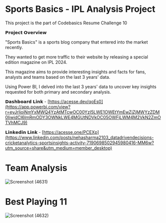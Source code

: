 # Sports Basics - IPL Analysis Project

This project is the part of Codebasics Resume Challenge 10

𝗣𝗿𝗼𝗷𝗲𝗰𝘁 𝗢𝘃𝗲𝗿𝘃𝗶𝗲𝘄

"Sports Basics" is a sports blog company that entered into the market recently. 

They wanted to get more traffic to their website by releasing a special edition magazine on IPL 2024. 

This magazine aims to provide interesting insights and facts for fans, analysts and teams based on the last 3 years' data.

Using Power BI, I delved into the last 3 years' data to uncover key insights requested for both primary and secondary analysis.

𝗗𝗮𝘀𝗵𝗯𝗼𝗮𝗿𝗱 𝗟𝗶𝗻𝗸 - [https://acesse.dev/qoEs0](https://app.powerbi.com/view?r=eyJrIjoiNmYxMWQ4YzAtMTcwOC00YzI5LWE1OWEtYmEwZjZjMWYzZDM0IiwidCI6ImRmODY3OWNkLWE4MGUtNDVkOC05OWFjLWM4M2VkN2ZmOTVhMCJ9)

𝗟𝗶𝗻𝗸𝗲𝗱𝗶𝗻 𝗟𝗶𝗻𝗸 - [https://acesse.one/PCEXp](https://www.linkedin.com/posts/nehasharma2103_datadrivendecisions-cricketanalytics-sportsinsights-activity-7190698502945980416-MM6w?utm_source=share&utm_medium=member_desktop)

# Team Analysis

![Screenshot (4631)](https://github.com/Inderpanda/Sports_Basics--IPL_Analysis/assets/138003751/fdee597a-bcbd-4bf2-af3f-e3bb4f7d5557)

# Best Playing 11

![Screenshot (4632)](https://github.com/Inderpanda/Sports_Basics--IPL_Analysis/assets/138003751/74d54407-6a77-4e15-b3d7-3f5fc380e971)



